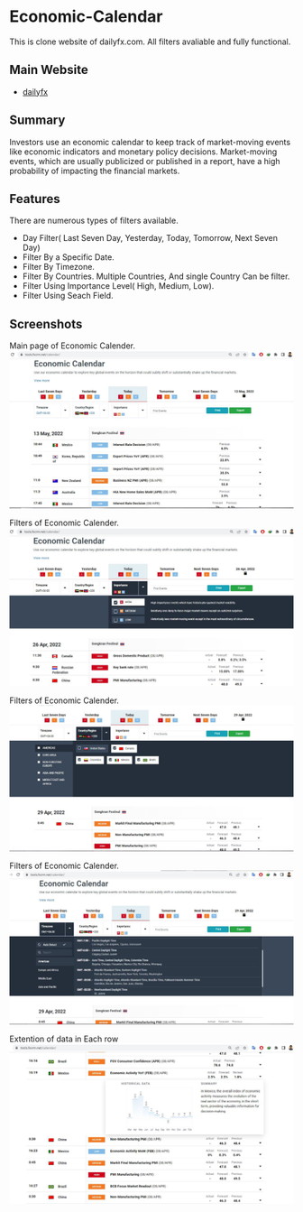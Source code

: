 # Economic-Calendar
This is clone website of dailyfx.com. All filters avaliable and fully functional. 


## Main Website

 - [dailyfx](https://www.dailyfx.com/economic-calendar)
 
## Summary
Investors use an economic calendar to keep track of market-moving events like economic indicators and monetary policy decisions. Market-moving events, which are usually publicized or published in a report, have a high probability of impacting the financial markets.

## Features
There are numerous types of filters available.
- Day Filter( Last Seven Day, Yesterday, Today, Tomorrow, Next Seven Day)
- Filter By a Specific Date.
- Filter By Timezone.
- Filter By Countries. Multiple Countries, And single Country Can be filter.
- Filter Using Importance Level( High, Medium, Low).
- Filter Using Seach Field.


## Screenshots
Main page of Economic Calender.
![MainPage Screenshot](https://github.com/uchchwas1/Economic-Calendar-With-API-and-Manual-Data/blob/main/ScreenShots/eco-cal.JPG?raw=true)

Filters of Economic Calender.
![Filters Screenshot](https://github.com/uchchwas1/Economic-Calendar-With-API-and-Manual-Data/blob/main/ScreenShots/eco-importance-filter.JPG?raw=true)

Filters of Economic Calender.
![Filters Screenshot](https://github.com/uchchwas1/Economic-Calendar-With-API-and-Manual-Data/blob/main/ScreenShots/country-filter.JPG?raw=true)

Filters of Economic Calender.
![Filters Screenshot](https://github.com/uchchwas1/Economic-Calendar-With-API-and-Manual-Data/blob/main/ScreenShots/Timezone%20filter.JPG?raw=true)

Extention of data in Each row
![Filters Screenshot](https://github.com/uchchwas1/Economic-Calendar-With-API-and-Manual-Data/blob/main/ScreenShots/Extend.JPG?raw=true)



